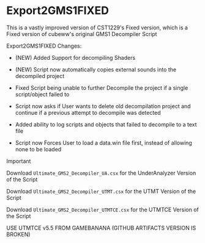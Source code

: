 # Export2GMS1FIXED

This is a vastly improved version of CST1229's Fixed version, which is a Fixed version of cubeww's original GMS1 Decompiler Script

Export2GMS1FIXED Changes:
- (NEW) Added Support for decompiling Shaders
- (NEW) Script now automatically copies external sounds into the decompiled project

- Fixed Script being unable to further Decompile the project if a single script/object failed to
- Script now asks if User wants to delete old decompilation project and continue if a previous attempt to decompile was detected
- Added ability to log scripts and objects that failed to decompile to a text file
- Script now Forces User to load a data.win file first, instead of allowing none to be loaded
		  
> [!IMPORTANT]
> Download ```Ultimate_GMS2_Decompiler_UA.csx``` for the UnderAnalyzer Version of the Script
>
> Download ```Ultimate_GMS2_Decompiler_UTMT.csx``` for the UTMT Version of the Script
>
> Download ```Ultimate_GMS2_Decompiler_UTMTCE.csx``` for the UTMTCE Version of the Script
>
> USE UTMTCE v5.5 FROM GAMEBANANA (GITHUB ARTIFACTS VERSION IS BROKEN)
